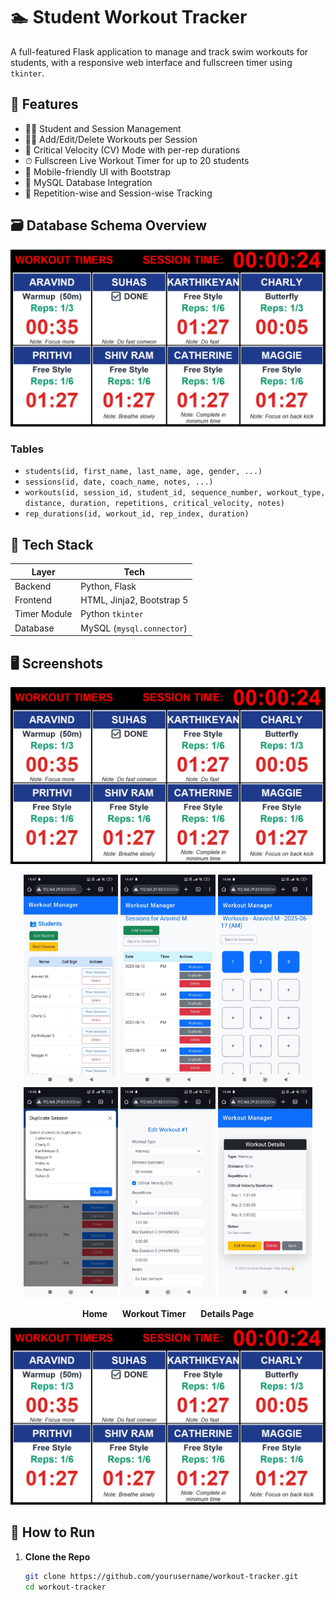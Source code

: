 # 🏊 Student Workout Tracker

A full-featured Flask application to manage and track swim workouts for students, with a responsive web interface and fullscreen timer using `tkinter`.

## 📌 Features

- 👨‍🎓 Student and Session Management
- 🏋️‍♂️ Add/Edit/Delete Workouts per Session
- 🧠 Critical Velocity (CV) Mode with per-rep durations
- ⏱ Fullscreen Live Workout Timer for up to 20 students
- 📱 Mobile-friendly UI with Bootstrap
- 💾 MySQL Database Integration
- 🎯 Repetition-wise and Session-wise Tracking

## 🗃 Database Schema Overview

![ER Diagram](timer_window)

### Tables

- `students(id, first_name, last_name, age, gender, ...)`
- `sessions(id, date, coach_name, notes, ...)`
- `workouts(id, session_id, student_id, sequence_number, workout_type, distance, duration, repetitions, critical_velocity, notes)`
- `rep_durations(id, workout_id, rep_index, duration)`

## 🚀 Tech Stack

| Layer         | Tech                          |
|---------------|-------------------------------|
| Backend       | Python, Flask                 |
| Frontend      | HTML, Jinja2, Bootstrap 5     |
| Timer Module  | Python `tkinter`              |
| Database      | MySQL (`mysql.connector`)     |

## 🖥 Screenshots
![Timer View](timer_window)

<p align="center">
  <img src="screenshots/img1.jpg" width="30%" />
  <img src="screenshots/img2.jpg" width="30%" />
  <img src="screenshots/img3.jpg" width="30%" />
  <img src="screenshots/img4.jpg" width="30%" />
  <img src="screenshots/img5.jpg" width="30%" />
  <img src="screenshots/img6.jpg" width="30%" />
</p>
<p align="center">
  <b>Home</b> &nbsp;&nbsp;&nbsp;&nbsp;
  <b>Workout Timer</b> &nbsp;&nbsp;&nbsp;&nbsp;
  <b>Details Page</b>
</p>


![Timer View](timer_window)

## 🧪 How to Run

1. **Clone the Repo**
   ```bash
   git clone https://github.com/yourusername/workout-tracker.git
   cd workout-tracker
